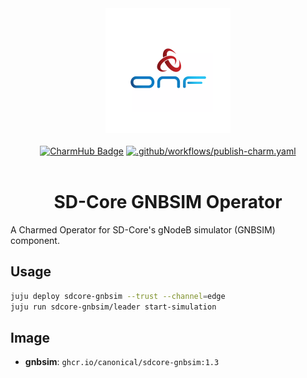 <div align="center">
  <img src="./icon.svg" alt="ONF Icon" width="200" height="200">
</div>
<br/>
<div align="center">
  <a href="https://charmhub.io/sdcore-gnbsim"><img src="https://charmhub.io/sdcore-gnbsim/badge.svg" alt="CharmHub Badge"></a>
  <a href="https://github.com/canonical/sdcore-gnbsim-operator/actions/workflows/publish-charm.yaml">
    <img src="https://github.com/canonical/sdcore-gnbsim-operator/actions/workflows/publish-charm.yaml/badge.svg?branch=main" alt=".github/workflows/publish-charm.yaml">
  </a>
  <br/>
  <br/>
  <h1>SD-Core GNBSIM Operator</h1>
</div>

A Charmed Operator for SD-Core's gNodeB simulator (GNBSIM) component. 

## Usage

```bash
juju deploy sdcore-gnbsim --trust --channel=edge
juju run sdcore-gnbsim/leader start-simulation
```

## Image

- **gnbsim**: `ghcr.io/canonical/sdcore-gnbsim:1.3`
